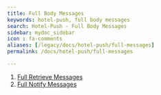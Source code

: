 ```yaml
---
title: Full Body Messages
keywords: hotel-push, full body messages
search: Hotel-Push - Full Body Messages
sidebar: mydoc_sidebar
icon : fa-comments
aliases: [/legacy/docs/hotel-push/full-messages]
permalink: /docs/hotel-push/full-messages

---
```





1. [Full Retrieve Messages](/docs/hotel-push/full-files/full-retrieve-messages)
2. [Full Notify Messages](/docs/hotel-push/full-files/full-notif-messages)